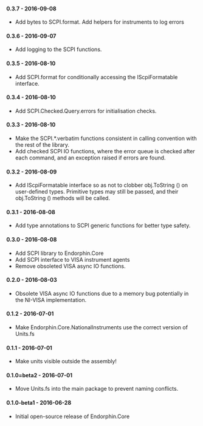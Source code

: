 #### 0.3.7 - 2016-09-08
* Add bytes to SCPI.format. Add helpers for instruments to log errors

#### 0.3.6 - 2016-09-07
* Add logging to the SCPI functions.

#### 0.3.5 - 2016-08-10
* Add SCPI.format for conditionally accessing the IScpiFormatable interface.

#### 0.3.4 - 2016-08-10
* Add SCPI.Checked.Query.errors for initialisation checks.

#### 0.3.3 - 2016-08-10
* Make the SCPI.\*.verbatim functions consistent in calling convention with the
  rest of the library.
* Add checked SCPI IO functions, where the error queue is checked after each
  command, and an exception raised if errors are found.

#### 0.3.2 - 2016-08-09
* Add IScpiFormatable interface so as not to clobber obj.ToString () on
  user-defined types.  Primitive types may still be passed, and their
  obj.ToString () methods will be called.

#### 0.3.1 - 2016-08-08
* Add type annotations to SCPI generic functions for better type safety.

#### 0.3.0 - 2016-08-08
* Add SCPI library to Endorphin.Core
* Add SCPI interface to VISA instrument agents
* Remove obsoleted VISA async IO functions.

#### 0.2.0 - 2016-08-03
* Obsolete VISA async IO functions due to a memory bug potentially in the
  NI-VISA implementation.

#### 0.1.2 - 2016-07-01
* Make Endorphin.Core.NationalInstruments use the correct version of Units.fs

#### 0.1.1 - 2016-07-01
* Make units visible outside the assembly!

#### 0.1.0=beta2 - 2016-07-01
* Move Units.fs into the main package to prevent naming conflicts.

#### 0.1.0-beta1 - 2016-06-28
* Initial open-source release of Endorphin.Core
